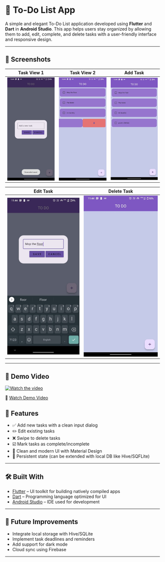 # 📝 To-Do List App

A simple and elegant To-Do List application developed using **Flutter** and **Dart** in **Android Studio**. This app helps users stay organized by allowing them to add, edit, complete, and delete tasks with a user-friendly interface and responsive design.

---

## 📱 Screenshots

| Task View 1 | Task View 2 | Add Task |
|:-----------:|:-----------:|:--------:|
| ![Screenshot 1](assets/WhatsApp%20Image%202025-05-24%20at%2011.46.03%20PM%20(1).jpeg) | ![Screenshot 2](assets/WhatsApp%20Image%202025-05-24%20at%2011.46.03%20PM.jpeg) | ![Screenshot 3](assets/WhatsApp%20Image%202025-05-24%20at%2011.46.04%20PM%20(1).jpeg) |

| Edit Task | Delete Task |
|:---------:|:-----------:|
| ![Screenshot 4](assets/WhatsApp%20Image%202025-05-24%20at%2011.46.04%20PM.jpeg) | ![Screenshot 5](assets/WhatsApp%20Image%202025-05-24%20at%2011.46.05%20PM.jpeg) |

---

## 🎥 Demo Video

[![Watch the video](https://img.youtube.com/vi/VIDEO_ID/0.jpg)](assets/WhatsApp%20Video%202025-05-24%20at%2011.46.02%20PM.mp4)

<!-- Or, if you just want a direct link to the video in your repo: -->
🔗 [Watch Demo Video](assets/WhatsApp%20Video%202025-05-24%20at%2011.46.02%20PM.mp4)


## 🚀 Features

* ✅ Add new tasks with a clean input dialog
* ✏️ Edit existing tasks
* ❌ Swipe to delete tasks
* ☑️ Mark tasks as complete/incomplete
* 🎨 Clean and modern UI with Material Design
* 🔄 Persistent state (can be extended with local DB like Hive/SQFLite)

---

## 🛠️ Built With

* [Flutter](https://flutter.dev/) – UI toolkit for building natively compiled apps
* [Dart](https://dart.dev/) – Programming language optimized for UI
* [Android Studio](https://developer.android.com/studio) – IDE used for development

---
## 📌 Future Improvements

* Integrate local storage with Hive/SQLite
* Implement task deadlines and reminders
* Add support for dark mode
* Cloud sync using Firebase

---
